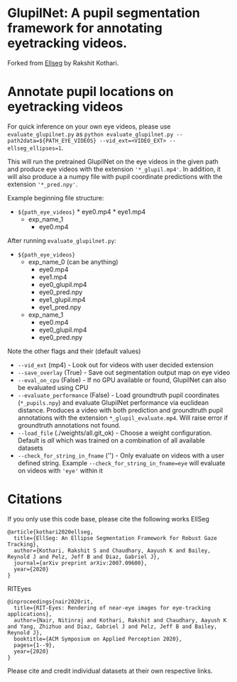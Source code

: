 # GlupilNet: A pupil segmentation framework for annotating eyetracking videos. 

Forked from [Ellseg](https://bitbucket.org/RSKothari/ellseg/src/master/) by Rakshit Kothari.
# Annotate pupil locations on eyetracking videos
For quick inference on your own eye videos, please use `evaluate_glupilnet.py` as `python evaluate_glupilnet.py --path2data=${PATH_EYE_VIDEOS} --vid_ext=<VIDEO_EXT> --ellseg_ellipses=1`. 

This will run the pretrained GlupilNet on the eye videos in the given path and produce eye videos with the extension `'*_glupil.mp4'`. In addition, it will also produce a a numpy file with pupil coordinate predictions with the extension `'*_pred.npy'`.

Example beginning file structure:
* `${path_eye_videos}`
		* eye0.mp4
		* eye1.mp4
	* exp_name_1
		* eye0.mp4

After running `evaluate_glupilnet.py`:
* `${path_eye_videos}`
	* exp_name_0 (can be anything)
		* eye0.mp4
		* eye1.mp4
      * eye0_glupil.mp4
      * eye0_pred.npy
      * eye1_glupil.mp4
      * eye1_pred.npy
	* exp_name_1
		* eye0.mp4
      * eye0_glupil.mp4
      * eye0_pred.npy


Note the other flags and their (default values)


* `--vid_ext` (mp4) - Look out for videos with user decided extension
* `--save_overlay` (True) - Save out segmentation output map on eye video
* `--eval_on_cpu` (False) - If no GPU available or found, GlupilNet can also be evaluated using CPU
* `--evaluate_performance` (False) - Load groundtruth pupil coordinates (`*_pupils.npy`) and evaluate GlupilNet performance via euclidean distance. Produces a video with both prediction and groundtruth pupil annotations with the extension `*_glupil_evaluate.mp4`. Will raise error if groundtruth annotations not found.
* `--load_file` (./weights/all.git_ok) - Choose a weight configuration. Default is *all* which was trained on a combination of all available datasets 
* `--check_for_string_in_fname` ('') - Only evaluate on videos with a user defined string. Example `--check_for_string_in_fname=eye` will evaluate on videos with `'eye'` within it


# Citations

If you only use this code base, please cite the following works
EllSeg 
```
@article{kothari2020ellseg,
  title={EllSeg: An Ellipse Segmentation Framework for Robust Gaze Tracking},
  author={Kothari, Rakshit S and Chaudhary, Aayush K and Bailey, Reynold J and Pelz, Jeff B and Diaz, Gabriel J},
  journal={arXiv preprint arXiv:2007.09600},
  year={2020}
}
```
RITEyes
```
@inproceedings{nair2020rit,
  title={RIT-Eyes: Rendering of near-eye images for eye-tracking applications},
  author={Nair, Nitinraj and Kothari, Rakshit and Chaudhary, Aayush K and Yang, Zhizhuo and Diaz, Gabriel J and Pelz, Jeff B and Bailey, Reynold J},
  booktitle={ACM Symposium on Applied Perception 2020},
  pages={1--9},
  year={2020}
}
```
Please cite and credit individual datasets at their own respective links.